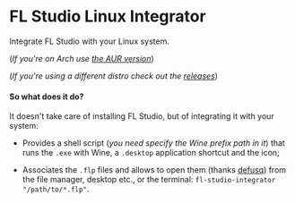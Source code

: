 # FL Studio Linux Integrator
Integrate FL Studio with your Linux system.

(_If you're on Arch use [the AUR version](https://aur.archlinux.org/packages/fl-studio-integrator)_) 

(_If you're using a different distro check out the [releases](https://github.com/begin-theadventure/fl-studio-integrator-linux/releases/latest)_)

#### So what does it do?
It doesn't take care of installing FL Studio, but of integrating it with your system:

- Provides a shell script (*you need specify the Wine prefix path in it*) that runs the `.exe` with Wine, a `.desktop` application shortcut and the icon;

- Associates the `.flp` files and allows to open them (thanks [defusq](https://aur.archlinux.org/packages/vtfedit)) from the file manager, desktop etc., or the terminal: `fl-studio-integrator "/path/to/*.flp"`.
